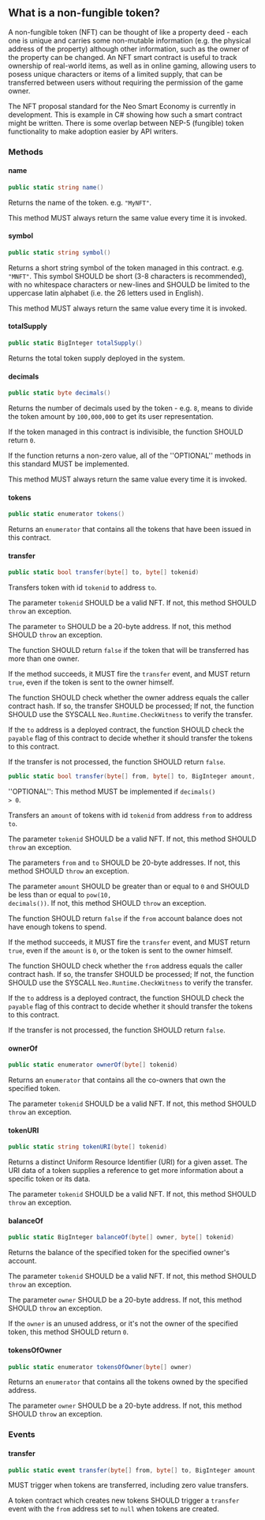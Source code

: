

## What is a non-fungible token?

A non-fungible token (NFT) can be thought of like a property deed - each one is unique and carries some non-mutable information (e.g. the physical address of the property) although other information, such as the owner of the property can be changed. An NFT smart contract is useful to track ownership of real-world items, as well as in online gaming, allowing users to posess unique characters or items of a limited supply, that can be transferred between users without requiring the permission of the game owner.

The NFT proposal standard for the Neo Smart Economy is currently in development. This is example in C# showing how such a smart contract might be written. There is some overlap between NEP-5 (fungible) token functionality to make adoption easier by API writers.


### Methods

#### name

```csharp
public static string name()
```

Returns the name of the token. e.g. <code>"MyNFT"</code>. 

This method MUST always return the same value every time it is invoked. 

#### symbol

```csharp
public static string symbol()
```

Returns a short string symbol of the token managed in this contract. e.g. <code>"MNFT"</code>. This symbol SHOULD be short (3-8 characters is recommended), with no whitespace characters or new-lines and SHOULD be limited to the uppercase latin alphabet (i.e. the 26 letters used in English). 

This method MUST always return the same value every time it is invoked. 

#### totalSupply

```csharp
public static BigInteger totalSupply()
```

Returns the total token supply deployed in the system.

#### decimals

```csharp
public static byte decimals()
```

Returns the number of decimals used by the token - e.g. <code>8</code>, means to divide the token amount by <code>100,000,000</code> to get its user representation.

If the token managed in this contract is indivisible, the function SHOULD return <code>0</code>.

If the function returns a non-zero value, all of the ''OPTIONAL'' methods in this standard MUST be implemented.

This method MUST always return the same value every time it is invoked. 

#### tokens

```csharp
public static enumerator tokens()
```

Returns an <code>enumerator</code> that contains all the tokens that have been issued in this contract.

#### transfer

```csharp
public static bool transfer(byte[] to, byte[] tokenid)
```

Transfers token with id <code>tokenid</code> to address <code>to</code>.

The parameter <code>tokenid</code> SHOULD be a valid NFT. If not, this method SHOULD <code>throw</code> an exception.

The parameter <code>to</code> SHOULD be a 20-byte address. If not, this method SHOULD <code>throw</code> an exception.

The function SHOULD return <code>false</code> if the token that will be transferred has more than one owner.

If the method succeeds, it MUST fire the <code>transfer</code> event, and MUST return <code>true</code>, even if the token is sent to the owner himself.

The function SHOULD check whether the owner address equals the caller contract hash. If so, the transfer SHOULD be processed; If not, the function SHOULD use the SYSCALL <code>Neo.Runtime.CheckWitness</code> to verify the transfer.

If the <code>to</code> address is a deployed contract, the function SHOULD check the <code>payable</code> flag of this contract to decide whether it should transfer the tokens to this contract.

If the transfer is not processed, the function SHOULD return <code>false</code>.

```csharp
public static bool transfer(byte[] from, byte[] to, BigInteger amount, byte[] tokenid)
```

''OPTIONAL'': This method MUST be implemented if <code>decimals() > 0</code>.

Transfers an <code>amount</code> of tokens with id <code>tokenid</code> from address <code>from</code> to address <code>to</code>.

The parameter <code>tokenid</code> SHOULD be a valid NFT. If not, this method SHOULD <code>throw</code> an exception.

The parameters <code>from</code> and <code>to</code> SHOULD be 20-byte addresses. If not, this method SHOULD <code>throw</code> an exception.

The parameter <code>amount</code> SHOULD be greater than or equal to <code>0</code> and SHOULD be less than or equal to <code>pow(10, decimals())</code>. If not, this method SHOULD <code>throw</code> an exception.

The function SHOULD return <code>false</code> if the <code>from</code> account balance does not have enough tokens to spend.

If the method succeeds, it MUST fire the <code>transfer</code> event, and MUST return <code>true</code>, even if the <code>amount</code> is <code>0</code>, or the token is sent to the owner himself.

The function SHOULD check whether the <code>from</code> address equals the caller contract hash. If so, the transfer SHOULD be processed; If not, the function SHOULD use the SYSCALL <code>Neo.Runtime.CheckWitness</code> to verify the transfer.

If the <code>to</code> address is a deployed contract, the function SHOULD check the <code>payable</code> flag of this contract to decide whether it should transfer the tokens to this contract.

If the transfer is not processed, the function SHOULD return <code>false</code>.

#### ownerOf

```csharp
public static enumerator ownerOf(byte[] tokenid)
```

Returns an <code>enumerator</code> that contains all the co-owners that own the specified token.

The parameter <code>tokenid</code> SHOULD be a valid NFT. If not, this method SHOULD <code>throw</code> an exception.

#### tokenURI

```csharp
public static string tokenURI(byte[] tokenid)
```

Returns a distinct Uniform Resource Identifier (URI) for a given asset. The URI data of a token supplies a reference to get more information about a specific token or its data.

The parameter <code>tokenid</code> SHOULD be a valid NFT. If not, this method SHOULD <code>throw</code> an exception.

#### balanceOf

```csharp
public static BigInteger balanceOf(byte[] owner, byte[] tokenid)
```

Returns the balance of the specified token for the specified owner's account.

The parameter <code>tokenid</code> SHOULD be a valid NFT. If not, this method SHOULD <code>throw</code> an exception.

The parameter <code>owner</code> SHOULD be a 20-byte address. If not, this method SHOULD <code>throw</code> an exception.

If the <code>owner</code> is an unused address, or it's not the owner of the specified token, this method SHOULD return <code>0</code>.

#### tokensOfOwner

```csharp
public static enumerator tokensOfOwner(byte[] owner)
```

Returns an <code>enumerator</code> that contains all the tokens owned by the specified address.

The parameter <code>owner</code> SHOULD be a 20-byte address. If not, this method SHOULD <code>throw</code> an exception.

### Events


#### transfer

```csharp
public static event transfer(byte[] from, byte[] to, BigInteger amount, byte[] tokenid)
```

MUST trigger when tokens are transferred, including zero value transfers.

A token contract which creates new tokens SHOULD trigger a <code>transfer</code> event with the <code>from</code> address set to <code>null</code> when tokens are created.
